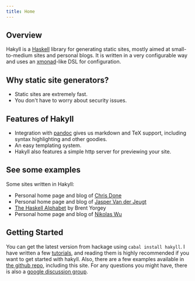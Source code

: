```yaml
---
title: Home
---
```


## Overview

Hakyll is a [Haskell](http://haskell.org) library for generating static sites,
mostly aimed at small-to-medium sites and personal blogs. It is written in a
very configurable way and uses an [xmonad](http://xmonad.org)-like DSL for
configuration.

## Why static site generators?

- Static sites are extremely fast.
- You don't have to worry about security issues.

## Features of Hakyll

- Integration with [pandoc](http://johnmacfarlane.net/pandoc/) gives us markdown
  and TeX support, including syntax highlighting and other goodies.
- An easy templating system.
- Hakyll also features a simple http server for previewing your site.

## See some examples

Some sites written in Hakyll:

- Personal home page and blog of [Chris Done](http://chrisdone.com/)
- Personal home page and blog of [Jasper Van der Jeugt](http://jaspervdj.be/)
- [The Haskell Alphabet](http://www.cis.upenn.edu/~byorgey/haskell-alphabet/)
  by Brent Yorgey
- Personal home page and blog of [Nikolas Wu](http://zenzike.com/)

## Getting Started

You can get the latest version from hackage using `cabal install hakyll`. I
have written a few [tutorials](tutorials.html), and reading them is highly
recommended if you want to get started with hakyll. Also, there are a few
examples available in
[the github repo](http://github.com/jaspervdj/Hakyll/tree/master/examples/),
including this site. For any questions you might have, there is also a
[google discussion group](http://groups.google.com/group/hakyll).
